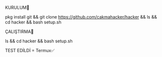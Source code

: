KURULUM🔻

pkg install git && git clone https://github.com/cakmahacker/hacker && ls && cd hacker && bash setup.sh


ÇALIŞTIRMA🔻

ls && cd hacker && bash setup.sh

TEST EDİLDİ = Termux✅
